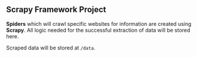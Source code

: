 ## Scrapy Framework Project

**Spiders** which will crawl specific websites for information are created using **Scrapy**. All logic needed for the successful extraction  of data will be stored here.

Scraped data will be stored at `/data`.
